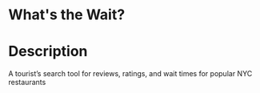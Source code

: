 # What's the Wait?
# Description
A tourist’s search tool for reviews, ratings, and wait times for popular NYC restaurants
